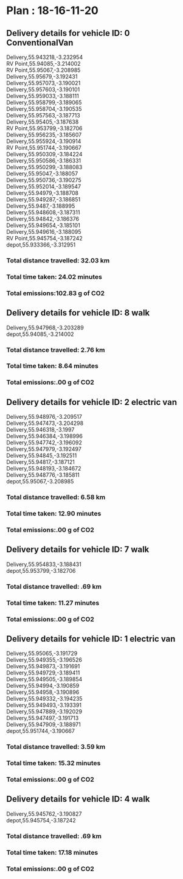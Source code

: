 # Plan : 18-16-11-20
## Delivery details for vehicle ID: 0 ConventionalVan 
Delivery,55.943218,-3.232954<br>RV Point,55.94085,-3.214002<br>RV Point,55.95067,-3.208985<br>Delivery,55.95679,-3.192431<br>Delivery,55.957073,-3.190021<br>Delivery,55.957603,-3.190101<br>Delivery,55.959033,-3.188111<br>Delivery,55.958799,-3.189065<br>Delivery,55.958704,-3.190535<br>Delivery,55.957563,-3.187713<br>Delivery,55.95405,-3.187638<br>RV Point,55.953799,-3.182706<br>Delivery,55.956235,-3.185607<br>Delivery,55.955924,-3.190914<br>RV Point,55.951744,-3.190667<br>Delivery,55.950309,-3.184224<br>Delivery,55.950586,-3.186331<br>Delivery,55.950299,-3.188083<br>Delivery,55.95047,-3.188057<br>Delivery,55.950736,-3.190275<br>Delivery,55.952014,-3.189547<br>Delivery,55.94979,-3.188708<br>Delivery,55.949287,-3.186851<br>Delivery,55.9487,-3.188995<br>Delivery,55.948608,-3.187311<br>Delivery,55.94842,-3.186376<br>Delivery,55.949654,-3.185101<br>Delivery,55.949616,-3.188095<br>RV Point,55.945754,-3.187242<br>depot,55.933366,-3.312951<br>
### Total distance travelled: 32.03 km 
### Total time taken: 24.02 minutes 
### Total emissions:102.83 g of CO2
## Delivery details for vehicle ID: 8 walk 
Delivery,55.947968,-3.203289<br>depot,55.94085,-3.214002<br>
### Total distance travelled: 2.76 km 
### Total time taken: 8.64 minutes 
### Total emissions:.00 g of CO2
## Delivery details for vehicle ID: 2 electric van 
Delivery,55.948976,-3.209517<br>Delivery,55.947473,-3.204298<br>Delivery,55.946318,-3.1997<br>Delivery,55.946384,-3.198996<br>Delivery,55.947742,-3.196092<br>Delivery,55.947979,-3.192497<br>Delivery,55.94845,-3.192511<br>Delivery,55.94817,-3.187121<br>Delivery,55.948193,-3.184672<br>Delivery,55.948776,-3.185811<br>depot,55.95067,-3.208985<br>
### Total distance travelled: 6.58 km 
### Total time taken: 12.90 minutes 
### Total emissions:.00 g of CO2
## Delivery details for vehicle ID: 7 walk 
Delivery,55.954833,-3.188431<br>depot,55.953799,-3.182706<br>
### Total distance travelled: .69 km 
### Total time taken: 11.27 minutes 
### Total emissions:.00 g of CO2
## Delivery details for vehicle ID: 1 electric van 
Delivery,55.95065,-3.191729<br>Delivery,55.949355,-3.196526<br>Delivery,55.949873,-3.191691<br>Delivery,55.949729,-3.189411<br>Delivery,55.949505,-3.189854<br>Delivery,55.94994,-3.190859<br>Delivery,55.94958,-3.190896<br>Delivery,55.949332,-3.194235<br>Delivery,55.949493,-3.193391<br>Delivery,55.947889,-3.192029<br>Delivery,55.947497,-3.191713<br>Delivery,55.947909,-3.188971<br>depot,55.951744,-3.190667<br>
### Total distance travelled: 3.59 km 
### Total time taken: 15.32 minutes 
### Total emissions:.00 g of CO2
## Delivery details for vehicle ID: 4 walk 
Delivery,55.945762,-3.190827<br>depot,55.945754,-3.187242<br>
### Total distance travelled: .69 km 
### Total time taken: 17.18 minutes 
### Total emissions:.00 g of CO2
